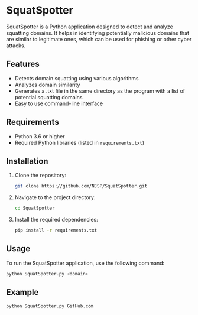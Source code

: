 # SquatSpotter

SquatSpotter is a Python application designed to detect and analyze squatting domains. It helps in identifying potentially malicious domains that are similar to legitimate ones, which can be used for phishing or other cyber attacks.

## Features

- Detects domain squatting using various algorithms
- Analyzes domain similarity
- Generates a .txt file in the same directory as the program with a list of potential squatting domains
- Easy to use command-line interface

## Requirements

- Python 3.6 or higher
- Required Python libraries (listed in `requirements.txt`)

## Installation

1. Clone the repository:
    ```sh
    git clone https://github.com/NJSP/SquatSpotter.git
    ```
2. Navigate to the project directory:
    ```sh
    cd SquatSpotter
    ```
3. Install the required dependencies:
    ```sh
    pip install -r requirements.txt
    ```

## Usage

To run the SquatSpotter application, use the following command:
```sh
python SquatSpotter.py <domain>
```

## Example
```sh
python SquatSpotter.py GitHub.com
```
